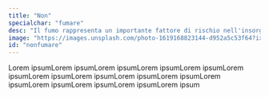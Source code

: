 ```yaml
---
title: "Non"
specialchar: "fumare"
desc: "Il fumo rappresenta un importante fattore di rischio nell'insorgenza di neoplasie."
image: "https://images.unsplash.com/photo-1619168823144-d952a5c53f64?ixid=MnwxMjA3fDB8MHxwaG90by1wYWdlfHx8fGVufDB8fHx8&ixlib=rb-1.2.1&auto=format&fit=crop&w=2100&q=80"
id: "nonfumare"
---
```


Lorem ipsumLorem ipsumLorem ipsumLorem ipsumLorem ipsumLorem ipsumLorem ipsumLorem ipsumLorem ipsumLorem ipsumLorem ipsumLorem ipsumLorem ipsumLorem ipsumLorem ipsum
